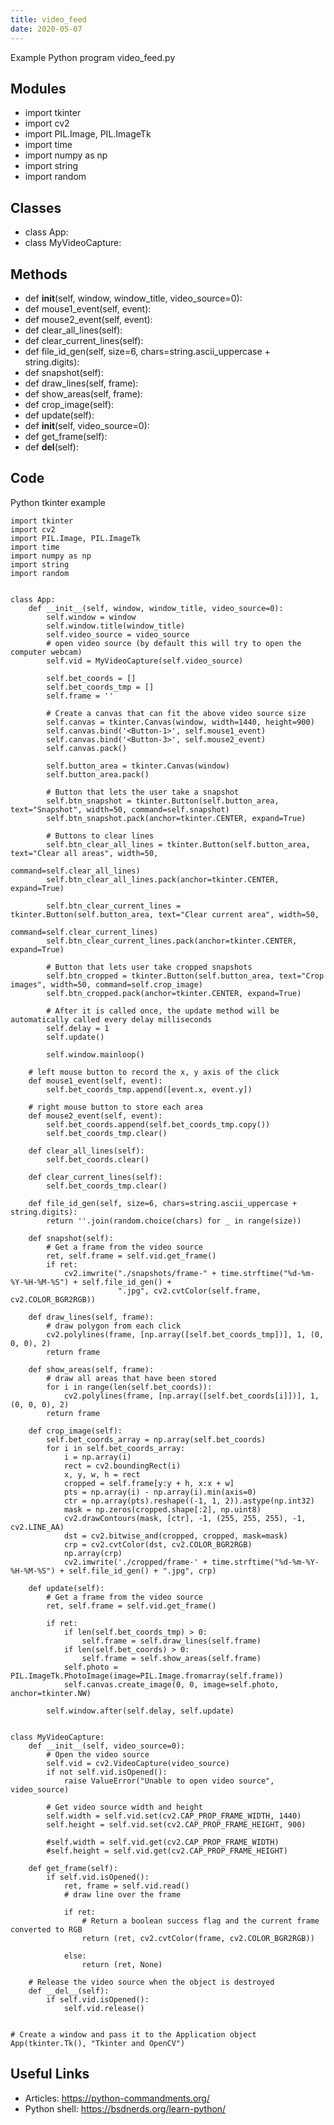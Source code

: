 ```yaml
---
title: video_feed
date: 2020-05-07
---
```

Example Python program video_feed.py

## Modules

* import tkinter
* import cv2
* import PIL.Image, PIL.ImageTk
* import time
* import numpy as np
* import string
* import random

## Classes

* class App:
* class MyVideoCapture:

## Methods

* def __init__(self, window, window_title, video_source=0):
* def mouse1_event(self, event):
* def mouse2_event(self, event):
* def clear_all_lines(self):
* def clear_current_lines(self):
* def file_id_gen(self, size=6, chars=string.ascii_uppercase + string.digits):
* def snapshot(self):
* def draw_lines(self, frame):
* def show_areas(self, frame):
* def crop_image(self):
* def update(self):
* def __init__(self, video_source=0):
* def get_frame(self):
* def __del__(self):

## Code

Python tkinter example

    import tkinter
    import cv2
    import PIL.Image, PIL.ImageTk
    import time
    import numpy as np
    import string
    import random
    
    
    class App:
        def __init__(self, window, window_title, video_source=0):
            self.window = window
            self.window.title(window_title)
            self.video_source = video_source
            # open video source (by default this will try to open the computer webcam)
            self.vid = MyVideoCapture(self.video_source)
    
            self.bet_coords = []
            self.bet_coords_tmp = []
            self.frame = ''
    
            # Create a canvas that can fit the above video source size
            self.canvas = tkinter.Canvas(window, width=1440, height=900)
            self.canvas.bind('<Button-1>', self.mouse1_event)
            self.canvas.bind('<Button-3>', self.mouse2_event)
            self.canvas.pack()
    
            self.button_area = tkinter.Canvas(window)
            self.button_area.pack()
    
            # Button that lets the user take a snapshot
            self.btn_snapshot = tkinter.Button(self.button_area, text="Snapshot", width=50, command=self.snapshot)
            self.btn_snapshot.pack(anchor=tkinter.CENTER, expand=True)
    
            # Buttons to clear lines
            self.btn_clear_all_lines = tkinter.Button(self.button_area, text="Clear all areas", width=50,
                                                      command=self.clear_all_lines)
            self.btn_clear_all_lines.pack(anchor=tkinter.CENTER, expand=True)
    
            self.btn_clear_current_lines = tkinter.Button(self.button_area, text="Clear current area", width=50,
                                                          command=self.clear_current_lines)
            self.btn_clear_current_lines.pack(anchor=tkinter.CENTER, expand=True)
    
            # Button that lets user take cropped snapshots
            self.btn_cropped = tkinter.Button(self.button_area, text="Crop images", width=50, command=self.crop_image)
            self.btn_cropped.pack(anchor=tkinter.CENTER, expand=True)
    
            # After it is called once, the update method will be automatically called every delay milliseconds
            self.delay = 1
            self.update()
    
            self.window.mainloop()
    
        # left mouse button to record the x, y axis of the click
        def mouse1_event(self, event):
            self.bet_coords_tmp.append([event.x, event.y])
    
        # right mouse button to store each area
        def mouse2_event(self, event):
            self.bet_coords.append(self.bet_coords_tmp.copy())
            self.bet_coords_tmp.clear()
    
        def clear_all_lines(self):
            self.bet_coords.clear()
    
        def clear_current_lines(self):
            self.bet_coords_tmp.clear()
    
        def file_id_gen(self, size=6, chars=string.ascii_uppercase + string.digits):
            return ''.join(random.choice(chars) for _ in range(size))
    
        def snapshot(self):
            # Get a frame from the video source
            ret, self.frame = self.vid.get_frame()
            if ret:
                cv2.imwrite("./snapshots/frame-" + time.strftime("%d-%m-%Y-%H-%M-%S") + self.file_id_gen() +
                            ".jpg", cv2.cvtColor(self.frame, cv2.COLOR_BGR2RGB))
    
        def draw_lines(self, frame):
            # draw polygon from each click
            cv2.polylines(frame, [np.array([self.bet_coords_tmp])], 1, (0, 0, 0), 2)
            return frame
    
        def show_areas(self, frame):
            # draw all areas that have been stored
            for i in range(len(self.bet_coords)):
                cv2.polylines(frame, [np.array([self.bet_coords[i]])], 1, (0, 0, 0), 2)
            return frame
    
        def crop_image(self):
            self.bet_coords_array = np.array(self.bet_coords)
            for i in self.bet_coords_array:
                i = np.array(i)
                rect = cv2.boundingRect(i)
                x, y, w, h = rect
                cropped = self.frame[y:y + h, x:x + w]
                pts = np.array(i) - np.array(i).min(axis=0)
                ctr = np.array(pts).reshape((-1, 1, 2)).astype(np.int32)
                mask = np.zeros(cropped.shape[:2], np.uint8)
                cv2.drawContours(mask, [ctr], -1, (255, 255, 255), -1, cv2.LINE_AA)
                dst = cv2.bitwise_and(cropped, cropped, mask=mask)
                crp = cv2.cvtColor(dst, cv2.COLOR_BGR2RGB)
                np.array(crp)
                cv2.imwrite('./cropped/frame-' + time.strftime("%d-%m-%Y-%H-%M-%S") + self.file_id_gen() + ".jpg", crp)
    
        def update(self):
            # Get a frame from the video source
            ret, self.frame = self.vid.get_frame()
    
            if ret:
                if len(self.bet_coords_tmp) > 0:
                    self.frame = self.draw_lines(self.frame)
                if len(self.bet_coords) > 0:
                    self.frame = self.show_areas(self.frame)
                self.photo = PIL.ImageTk.PhotoImage(image=PIL.Image.fromarray(self.frame))
                self.canvas.create_image(0, 0, image=self.photo, anchor=tkinter.NW)
    
            self.window.after(self.delay, self.update)
    
    
    class MyVideoCapture:
        def __init__(self, video_source=0):
            # Open the video source
            self.vid = cv2.VideoCapture(video_source)
            if not self.vid.isOpened():
                raise ValueError("Unable to open video source", video_source)
    
            # Get video source width and height
            self.width = self.vid.set(cv2.CAP_PROP_FRAME_WIDTH, 1440)
            self.height = self.vid.set(cv2.CAP_PROP_FRAME_HEIGHT, 900)
    
            #self.width = self.vid.get(cv2.CAP_PROP_FRAME_WIDTH)
            #self.height = self.vid.get(cv2.CAP_PROP_FRAME_HEIGHT)
    
        def get_frame(self):
            if self.vid.isOpened():
                ret, frame = self.vid.read()
                # draw line over the frame
    
                if ret:
                    # Return a boolean success flag and the current frame converted to RGB
                    return (ret, cv2.cvtColor(frame, cv2.COLOR_BGR2RGB))
    
                else:
                    return (ret, None)
    
        # Release the video source when the object is destroyed
        def __del__(self):
            if self.vid.isOpened():
                self.vid.release()
    
    
    # Create a window and pass it to the Application object
    App(tkinter.Tk(), "Tkinter and OpenCV")
    

## Useful Links

- Articles: https://python-commandments.org/
- Python shell: https://bsdnerds.org/learn-python/

